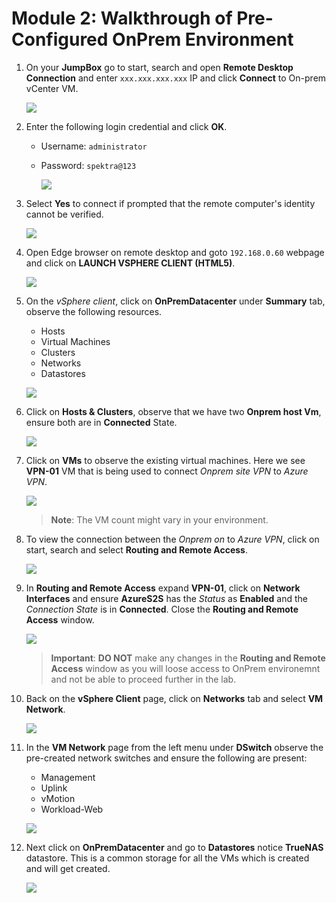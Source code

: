 # Module 2: Walkthrough of Pre-Configured OnPrem Environment

1. On your **JumpBox** go to start, search and open **Remote Desktop Connection** and enter `xxx.xxx.xxx.xxx` IP and click **Connect** to On-prem vCenter VM.

   ![](../Images/avs-1.1.v2.jpg)

2. Enter the following login credential and click **OK**.
    
    - Username: `administrator`
    - Password: `spektra@123`

      ![](../Images/avs-2v2.jpg)

3. Select **Yes** to connect if prompted that the remote computer's identity cannot be verified.

      ![](../Images/avs-3.png)

4. Open Edge browser on remote desktop and goto `192.168.0.60` webpage and click on **LAUNCH VSPHERE CLIENT (HTML5)**.

    ![](../Images/avs-4.png)

5. On the *vSphere client*, click on **OnPremDatacenter** under **Summary** tab, observe the following resources.

    - Hosts
    - Virtual Machines 
    - Clusters
    - Networks
    - Datastores

    ![](../Images/avs-5.png)

6. Click on **Hosts & Clusters**, observe that we have two **Onprem host Vm**, ensure both are in **Connected** State. 

   ![](../Images/avs-6.png)

7. Click on **VMs** to observe the existing virtual machines. Here we see **VPN-01** VM that is being used to connect *Onprem site VPN* to *Azure VPN*.

   ![](../Images/avs-7.png)

    >**Note**: The VM count might vary in your environment.

8. To view the connection between the *Onprem on* to *Azure VPN*, click on start, search and select **Routing and Remote Access**.

    ![](../Images/avs-8.png)

9. In **Routing and Remote Access** expand **VPN-01**, click on **Network Interfaces** and ensure **AzureS2S** has the *Status* as **Enabled** and the *Connection State* is in **Connected**. Close the **Routing and Remote Access** window.

    ![](../Images/avs-9.png)

    >**Important**: **DO NOT** make any changes in the **Routing and Remote Access** window as you will loose access to OnPrem environemnt and not be able to proceed further in the lab. 

10. Back on the **vSphere Client** page, click on **Networks** tab and select **VM Network**.

    ![](../Images/avs-10.png)

11. In the **VM Network** page from the left menu under **DSwitch** observe the pre-created network switches and ensure the following are present:

    - Management
    - Uplink 
    - vMotion
    - Workload-Web

    ![](../Images/avs-11.png)

12. Next click on **OnPremDatacenter** and go to **Datastores** notice **TrueNAS** datastore. This is a common storage for all the VMs which is created and will get created.

    ![](../Images/avs-12.png)
